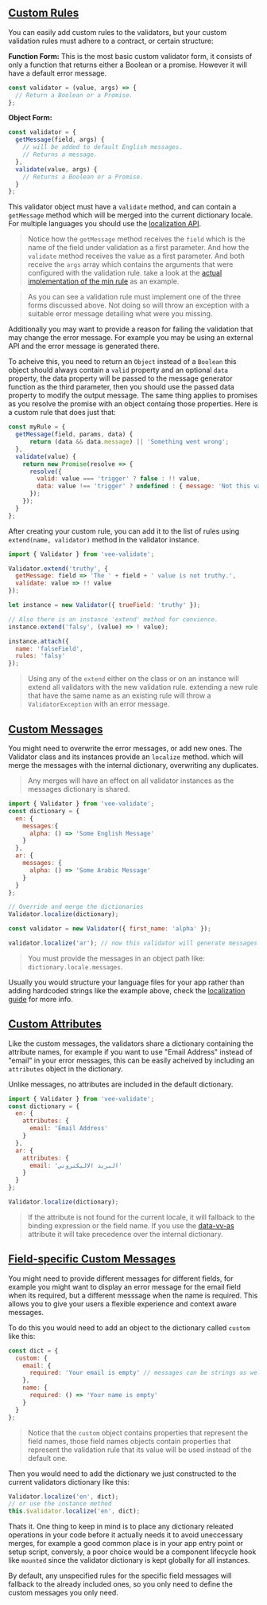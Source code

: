 ## [Custom Rules](#custom-rules)

You can easily add custom rules to the validators, but your custom validation rules must adhere to a contract, or certain structure:  

**Function Form:** This is the most basic custom validator form, it consists of only a function that returns either a Boolean or a promise. However it will have a default error message.

```js
const validator = (value, args) => {
  // Return a Boolean or a Promise.
};
```
**Object Form:** 
```js
const validator = {
  getMessage(field, args) {
    // will be added to default English messages.
    // Returns a message.
  },
  validate(value, args) {
    // Returns a Boolean or a Promise.
  }
};
```


This validator object must have a `validate` method, and can contain a `getMessage` method which will be merged into the current dictionary locale. For multiple languages you should use the [localization API](localization.html).

> Notice how the `getMessage` method receives the `field` which is the name of the field under validation as a first parameter. And how the `validate` method receives the value as a first parameter. And both receive the `args` array which contains the arguments that were configured with the validation rule. take a look at the [actual implementation of the min rule](https://github.com/logaretm/vee-validate/blob/master/src/rules/min.js) as an example.

> As you can see a validation rule must implement one of the three forms discussed above. Not doing so will throw an exception with a suitable error message detailing what were you missing.

Additionally you may want to provide a reason for failing the validation that may change the error message. For example you may be using an external API and the error message is generated there.  

To acheive this, you need to return an `Object` instead of a `Boolean` this object should always contain a `valid` property and an optional `data` property, the data property will be passed to the message generator function as the third parameter, then you should use the passed data property to modify the output message. The same thing applies to promises as you resolve the promise with an object containg those properties. Here is a custom rule that does just that: 

```js
const myRule = {
  getMessage(field, params, data) {
      return (data && data.message) || 'Something went wrong';
  },
  validate(value) {
    return new Promise(resolve => {
      resolve({
        valid: value === 'trigger' ? false : !! value,
        data: value !== 'trigger' ? undefined : { message: 'Not this value' }
      });
    });
  }
};
```

After creating your custom rule, you can add it to the list of rules using `extend(name, validator)` method in the validator instance. 

```js
import { Validator } from 'vee-validate';

Validator.extend('truthy', {
  getMessage: field => 'The ' + field + ' value is not truthy.',
  validate: value => !! value
});

let instance = new Validator({ trueField: 'truthy' });

// Also there is an instance 'extend' method for convience.
instance.extend('falsy', (value) => ! value);

instance.attach({
  name: 'falseField',
  rules: 'falsy'
});
```
> Using any of the `extend` either on the class or on an instance will extend all validators with the new validation rule. extending a new rule that have the same name as an existing rule will throw a `ValidatorException` with an error message.

## [Custom Messages](#custom-messages)

You might need to overwrite the error messages, or add new ones. The Validator class and its instances provide an `localize` method. which will merge the messages with the internal dictionary, overwriting any duplicates.

> Any merges will have an effect on all validator instances as the messages dictionary is shared.

```js
import { Validator } from 'vee-validate';
const dictionary = {
  en: {
    messages:{
      alpha: () => 'Some English Message'
    }
  },
  ar: {
    messages: {
      alpha: () => 'Some Arabic Message'
    }
  }
};

// Override and merge the dictionaries
Validator.localize(dictionary);

const validator = new Validator({ first_name: 'alpha' });

validator.localize('ar'); // now this validator will generate messages in arabic.
```

> You must provide the messages in an object path like: `dictionary.locale.messages`.

Usually you would structure your language files for your app rather than adding hardcoded strings like the example above, check the [localization guide](localization.html) for more info.

## [Custom Attributes](#custom-attributes)

Like the custom messages, the validators share a dictionary containing the attribute names, for example if you want to use "Email Address" instead of "email" in your error messages, this can be easily acheived by including an `attributes` object in the dictionary.  

Unlike messages, no attributes are included in the default dictionary. 

```js
import { Validator } from 'vee-validate';
const dictionary = {
  en: {
    attributes: {
      email: 'Email Address'
    }
  },
  ar: {
    attributes: {
      email: 'البريد الاليكتروني'
    }
  }
};

Validator.localize(dictionary);
```

 > If the attribute is not found for the current locale, it will fallback to the binding expression or the field name. If you use the [data-vv-as](localization.html#attributes-data-vv-as) attribute it will take precedence over the internal dictionary.


 ## [Field-specific Custom Messages](#field-sepecific-messages)

 You might need to provide different messages for different fields, for example you might want to display an error message for the email field when its required, but a different messsage when the name is required. This allows you to give your users a flexible experience and context aware messages.

 To do this you would need to add an object to the dictionary called `custom` like this:

```js
const dict = {
  custom: {
    email: {
      required: 'Your email is empty' // messages can be strings as well.
    },
    name: {
      required: () => 'Your name is empty'
    }
  }
};
```

> Notice that the `custom` object contains properties that represent the field names, those field names objects contain properties that represent the validation rule that its value will be used instead of the default one.

Then you would need to add the dictionary we just constructed to the current validators dictionary like this:

```js
Validator.localize('en', dict);
// or use the instance method
this.$validator.localize('en', dict);
```

Thats it. One thing to keep in mind is to place any dictionary releated operations in your code before it actually needs it to avoid uneccessary merges, for example a good common place is in your app entry point or setup script, conversly, a poor choice would be a component lifecycle hook like `mounted` since the validator dictionary is kept globally for all instances.

By default, any unspecified rules for the specific field messages will fallback to the already included ones, so you only need to define the custom messages you only need.